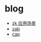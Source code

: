 # blog

- [zk 应用场景](https://www.ibm.com/developerworks/cn/opensource/os-cn-zookeeper/)
- [zab](https://blog.csdn.net/u013679744/article/details/79240249)
- [cap](https://tech.youzan.com/cap-coherence-protocol-and-application-analysis/)
